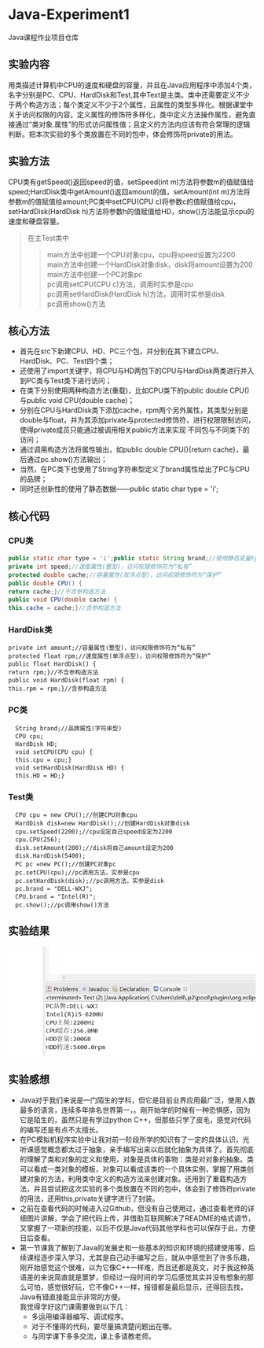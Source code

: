 # Java-Experiment1
Java课程作业项目仓库

## 实验内容
   用类描述计算机中CPU的速度和硬盘的容量，并且在Java应用程序中添加4个类，名字分别是PC、CPU、HardDisk和Test,其中Text是主类。类中还需要定义不少于两个构造方法；每个类定义不少于2个属性，且属性的类型多样化。根据课堂中关于访问权限的内容，定义属性的修饰符多样化，类中定义方法操作属性，避免直接通过“类对象.属性”的形式访问属性值；且定义的方法内应该有符合常理的逻辑判断。把本次实验的多个类放置在不同的包中，体会修饰符private的用法。

## 实验方法
   CPU类有getSpeed()返回speed的值，setSpeed(int m)方法将参数m的值赋值给speed;HardDisk类中getAmount()返回amount的值，setAmount(int m)方法将参数m的值赋值给amount;PC类中setCPU(CPU c)将参数c的值赋值给cpu，setHardDisk(HardDisk h)方法将参数h的值赋值给HD，show()方法能显示cpu的速度和硬盘容量。
   >在主Test类中  
   >>main方法中创建一个CPU对象cpu，cpu将speed设置为2200  
   >>main方法中创建一个HardDisk对象disk，disk将amount设置为200  
   >>main方法中创建一个PC对象pc  
   >>pc调用setCPU(CPU c)方法，调用时实参是cpu  
   >>pc调用setHardDisk(HardDisk h)方法，调用时实参是disk  
   >>pc调用show()方法  
   
## 核心方法
  *  首先在src下新建CPU、HD、PC三个包，并分别在其下建立CPU、HardDisk、PC、Test四个类；  
  *  还使用了import关键字，将CPU与HD两包下的CPU与HardDisk两类进行并入到PC类与Test类下进行访问；  
  *  在类下分别使用两种构造方法(重载)，比如CPU类下的public double CPU()与public void CPU(double cache)；  
  *  分别在CPU与HardDisk类下添加cache，rpm两个另外属性，其类型分别是double与float，并为其添加private与protected修饰符，进行权限限制访问，使得private成员只能通过被调用相关public方法来实现   不同包与不同类下的访问；  
  *  通过调用构造方法将属性输出，如public double CPU(){return cache}，最后通过pc.show()方法输出；  
  *  当然，在PC类下也使用了String字符串型定义了brand属性给出了PC与CPU的品牌；  
  *  同时还创新性的使用了静态数据——public static char type = 'i';  

## 核心代码
### CPU类
```java
public static char type = 'i';public static String brand;//使用静态变量type，类型为字符型
private int speed;//速度属性(整型)，访问权限修饰符为“私有”
protected double cache;//容量属性(双浮点型)，访问权限修饰符为“保护”
public double CPU() {
return cache;}//不含参构造方法
public void CPU(double cache) {
this.cache = cache;}//含参构造方法
```
### HardDisk类
    private int amount;//容量属性(整型)，访问权限修饰符为“私有”
    protected float rpm;//速度属性(单浮点型)，访问权限修饰符为“保护”
    public float HardDisk() {
    return rpm;}//不含参构造方法
    public void HardDisk(float rpm) {
    this.rpm = rpm;}//含参构造方法
### PC类
      String brand;//品牌属性(字符串型)
      CPU cpu;
      HardDisk HD;
      void setCPU(CPU cpu) {
      this.cpu = cpu;}
      void setHardDisk(HardDisk HD) {
      this.HD = HD;}
### Test类
      CPU cpu = new CPU();//创建CPU对象cpu
      HardDisk disk=new HardDisk();//创建HardDisk对象disk
      cpu.setSpeed(2200);//cpu设定自己speed设定为2200
      cpu.CPU(256);
      disk.setAmount(200);//disk将自己amount设定为200
      disk.HardDisk(5400);
      PC pc =new PC();//创建PC对象pc
      pc.setCPU(cpu);//pc调用方法，实参是cpu
      pc.setHardDisk(disk);//pc调用方法，实参是disk
      pc.brand = "DELL-WXJ";
      CPU.brand = "Intel(R)";
      pc.show();//pc调用show()方法
## 实验结果
![image](https://github.com/daladida/Java-Experiment1/blob/main/images/%E5%AE%9E%E7%8E%B0%EF%BC%88%E4%B8%80%EF%BC%89%E8%BF%90%E8%A1%8C%E7%BB%93%E6%9E%9C.png)

## 实验感想
   *  Java对于我们来说是一门陌生的学科，但它是目前业界应用最广泛，使用人数最多的语言，连续多年排名世界第一，。刚开始学的时候有一种恐惧感，因为它是陌生的，虽然只是有学过python C++，但那些只学了皮毛，感觉对代码的编写还是有点不太擅长。  
   *  在PC模拟机程序实验中让我对前一阶段所学的知识有了一定的具体认识，光听课感觉概念都太过于抽象，亲手编写出来以后就化抽象为具体了。首先彻底的理解了类和对象的定义和使用，对象是具体的事物：类是对对象的抽象。类可以看成一类对象的模板，对象可以看成该类的一个具体实例，掌握了用类创建对象的方法，利用类中定义的构造方法来创建对象。还用到了重载构造方法，并且尝试把这次实验的多个类放置在不同的包中，体会到了修饰符private的用法，还用this,private关键字进行了封装。  
   *  之前在查看代码的时候进入过Github，但没有自己使用过，通过查看老师的详细图片讲解，学会了把代码上传，并借助互联网解决了README的格式调节，又掌握了一项新的技能，以后不仅是Java代码其他学科也可以保存于此，方便日后查看。   
   *  第一节课我了解到了Java的发展史和一些基本的知识和环境的搭建使用等，后续课程逐步深入学习，尤其是自己动手编写之后，就从中感觉到了许多乐趣，刚开始感觉这个很难，以为它像C++一样难，而且还都是英文，对于我这种英语差的来说简直就是噩梦，但经过一段时间的学习后感觉其实并没有想象的那么可怕，感觉很好玩，它不像C++一样，报错都是最后显示，还得回去找，Java有错直接能显示非常的方便。  
   我觉得学好这门课需要做到以下几：  
      *  多运用编译器编写、调试程序。  
      *  对于不懂得的代码，要尽量搞清楚问题出在哪。  
      *  与同学课下多多交流，课上多请教老师。  


















